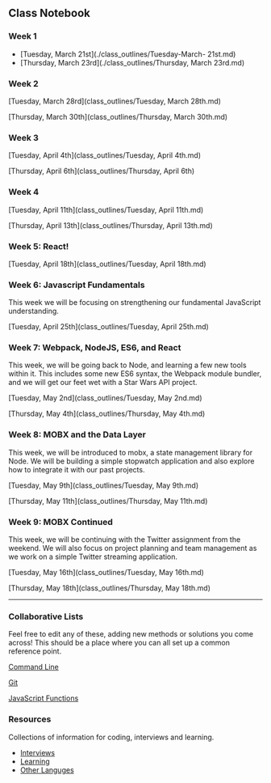 ## Class Notebook

### Week 1

  - [Tuesday, March 21st](./class_outlines/Tuesday-March- 21st.md)
  - [Thursday, March 23rd](./class_outlines/Thursday, March 23rd.md)

### Week 2

[Tuesday, March 28rd](class_outlines/Tuesday, March 28th.md)

[Thursday, March 30th](class_outlines/Thursday, March 30th.md)

### Week 3

[Tuesday, April 4th](class_outlines/Tuesday, April 4th.md)

[Thursday, April 6th](class_outlines/Thursday, April 6th)

### Week 4

[Tuesday, April 11th](class_outlines/Tuesday, April 11th.md)

[Thursday, April 13th](class_outlines/Thursday, April 13th.md)

### Week 5: React!

[Tuesday, April 18th](class_outlines/Tuesday, April 18th.md)

### Week 6: Javascript Fundamentals

This week we will be focusing on strengthening our fundamental JavaScript understanding.

[Tuesday, April 25th](class_outlines/Tuesday, April 25th.md)

### Week 7: Webpack, NodeJS, ES6, and React

This week, we will be going back to Node, and learning a few new tools within it. This includes some new
ES6 syntax, the Webpack module bundler, and we will get our feet wet with a Star Wars API project.

[Tuesday, May 2nd](class_outlines/Tuesday, May 2nd.md)

[Thursday, May 4th](class_outlines/Thursday, May 4th.md)

### Week 8: MOBX and the Data Layer

This week, we will be introduced to mobx, a state management library for Node. We will be building a simple stopwatch application and also explore how to integrate it with our past projects.

[Tuesday, May 9th](class_outlines/Tuesday, May 9th.md)

[Thursday, May 11th](class_outlines/Thursday, May 11th.md)

### Week 9: MOBX Continued

This week, we will be continuing with the Twitter assignment from the weekend. We will also focus on project planning and team management as we work on a simple Twitter streaming application.

[Tuesday, May 16th](class_outlines/Tuesday, May 16th.md)

[Thursday, May 18th](class_outlines/Thursday, May 18th.md)

---

### Collaborative Lists

Feel free to edit any of these, adding new methods or solutions you come across! This should be a place where you can all set up a common reference point.

[Command Line](/lists/command-line-reference.md)

[Git](/lists/git-reference.md)

[JavaScript Functions](/lists/js-functions.md)

### Resources

Collections of information for coding, interviews and learning.

- [Interviews](/resources/command-line-reference.md)
- [Learning](/resources/command-line-reference.md)
- [Other Languges](/resources/not_js)
